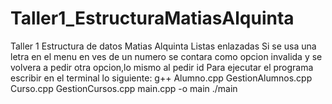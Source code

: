 # Taller1_EstructuraMatiasAlquinta
Taller 1 Estructura de datos Matias Alquinta Listas enlazadas
Si se usa una letra en el menu en ves de un numero se contara como opcion invalida y se volvera a pedir otra opcion,lo mismo al pedir id
Para ejecutar el programa escribir en el terminal lo siguiente:
g++ Alumno.cpp GestionAlumnos.cpp Curso.cpp GestionCursos.cpp main.cpp -o main
./main 